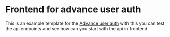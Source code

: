 # Frontend for advance user auth

This is an example template for the [Advance user auth](https://github.com/Ctmax-ui/Advance-user-auth) with this you can test the api endpoints and see how can you start with the api in frontend
